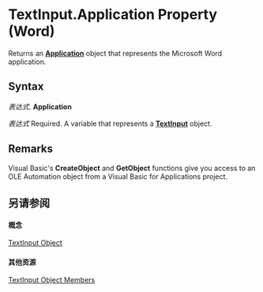 
# TextInput.Application Property (Word)

Returns an  **[Application](d1cf6f8f-4e88-bf01-93b4-90a83f79cb44.md)** object that represents the Microsoft Word application.


## Syntax

 _表达式_. **Application**

 _表达式_ Required. A variable that represents a **[TextInput](d7f6531a-4da2-ccc4-29b3-ad79ca7b18de.md)** object.


## Remarks

Visual Basic's  **CreateObject** and **GetObject** functions give you access to an OLE Automation object from a Visual Basic for Applications project.


## 另请参阅


#### 概念


[TextInput Object](d7f6531a-4da2-ccc4-29b3-ad79ca7b18de.md)
#### 其他资源


[TextInput Object Members](http://msdn.microsoft.com/library/d21b3150-6a32-3212-d144-9fc72a866187%28Office.15%29.aspx)